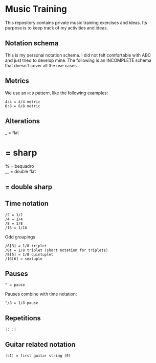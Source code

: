 # Music Training
This repository contains private music training exercises and ideas. Its purpose is to keep track of my activities 
and ideas.

## Notation schema
This is my personal notation schema. I did not felt comfortable with ABC and just tried to develop mine.
The following is an INCOMPLETE schema that doesn't cover all the use cases.

## Metrics
We use an `N:D` pattern, like the following examples:
```
4:4 = 4/4 metric
6:8 = 6/8 metric
```

## Alterations
_ = flat
# = sharp
% = bequadro  
__ = double flat
## = double sharp


## Time notation
```
/2 = 1/2
/4 = 1/4
/8 = 1/8
/16 = 1/16
```
Odd groupings
```
/8[3] = 1/8 triplet
/8t = 1/8 triplet (short notation for triplets)
/8[5] = 1/8 quintuplet
/16[6] = sextuple
```

## Pauses
```
^ = pause
```

Pauses combine with time notation:
```
^/8 = 1/8 pause
```

## Repetitions
```
|: :|
```

## Guitar related notation
```
(s1) = first guitar string (E)
```
